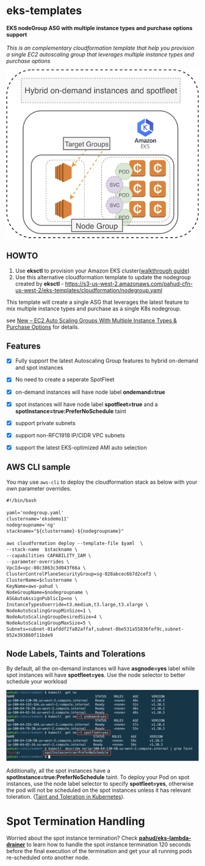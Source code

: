# eks-templates



#### EKS nodeGroup ASG with multiple instance types and purchase options support

*This is an complementary cloudformation template that help you provision a single EC2 autoscaling group that leverages multiple instance types and purchase options*



![](images/00.png)

## HOWTO

1. Use **eksctl** to provision your Amazon EKS cluster([walkthrough guide](https://github.com/pahud/amazon-eks-workshop/blob/master/00-getting-started/create-eks-with-eksctl.md))
2. Use this alternative cloudformation template to update the nodegroup created by **eksctl** - https://s3-us-west-2.amazonaws.com/pahud-cfn-us-west-2/eks-templates/cloudformation/nodegroup.yaml

This template will create a single ASG that leverages the latest feature to mix multiple instance types and purchase as a single K8s nodegroup.

see [New – EC2 Auto Scaling Groups With Multiple Instance Types & Purchase Options](https://aws.amazon.com/tw/blogs/aws/new-ec2-auto-scaling-groups-with-multiple-instance-types-purchase-options/) for details.



## Features

- [x] Fully support the latest Autoscaling Group features to hybrid on-demand and spot instances
- [x] No need to create a seperate SpotFleet
- [x] on-demand instances will have node label **ondemand=true**
- [x] spot instances will have node label **spotfleet=true** and a **spotInstance=true:PreferNoSchedule** taint
- [x] support private subnets
- [x] support non-RFC1918 IP/CIDR VPC subnets
- [x] support the latest EKS-optimized AMI auto selection



## AWS CLI sample

You may use `aws-cli` to deploy the cloudformation stack as below with your own parameter overrides.

```
#!/bin/bash

yaml='nodegroup.yaml'
clustername='eksdemo11'
nodegroupname='ng'
stackname="${clustername}-${nodegroupname}"

aws cloudformation deploy --template-file $yaml  \
--stack-name  $stackname \
--capabilities CAPABILITY_IAM \
--parameter-overrides \
VpcId=vpc-08c3863c3d043f66a \
ClusterControlPlaneSecurityGroup=sg-028abcec6b7d2cef3 \
ClusterName=$clustername \
KeyName=aws-pahud \
NodeGroupName=$nodegroupname \
ASGAutoAssignPublicIp=no \
InstanceTypesOverride=t3.medium,t3.large,t3.xlarge \
NodeAutoScalingGroupMinSize=1 \
NodeAutoScalingGroupDesiredSize=4 \
NodeAutoScalingGroupMaxSize=5 \
Subnets=subnet-01afddf2fa02affaf,subnet-0be531a55836fef9c,subnet-052e393860f11bde9
```


## Node Labels, Taints and Tolerations

By default, all the on-demand instances will have **asgnode=yes** label while spot instances will have **spotfleet=yes**. Use the node selector to better schedule your workload



![](images/01.png)

Additionally, all the spot instances have a **spotInstance=true:PreferNoSchedule** taint. To deploy your Pod on spot instances, use the node label selector to specify **spotfleet=yes**, otherwise the pod will not be scheduled on the spot instances unless it has relevant toleration. ([Taint and Toleration in Kubernetes](https://kubernetes.io/docs/concepts/configuration/taint-and-toleration/)).


# Spot Termination Handling

Worried about the spot instance termination? Check [**pahud/eks-lambda-drainer**](https://github.com/pahud/eks-lambda-drainer) to learn how to handle the spot instance termination 120 seconds before the final execution of the termination and get your all running pods re-scheduled onto another node.
